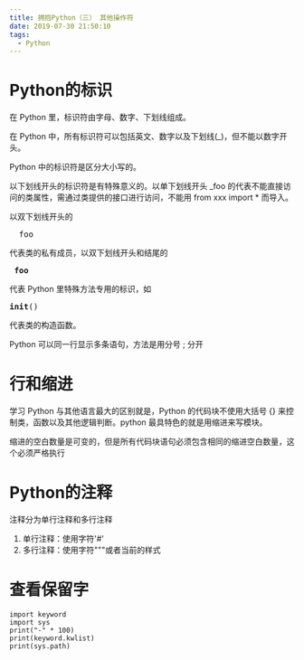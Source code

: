 ```yaml
---
title: 拥抱Python（三） 其他操作符
date: 2019-07-30 21:50:10
tags:
  - Python
---
```


# Python的标识

在 Python 里，标识符由字母、数字、下划线组成。

在 Python 中，所有标识符可以包括英文、数字以及下划线(_)，但不能以数字开头。
<!--more-->
Python 中的标识符是区分大小写的。

以下划线开头的标识符是有特殊意义的。以单下划线开头 _foo 的代表不能直接访问的类属性，需通过类提供的接口进行访问，不能用 from xxx import * 而导入。

以双下划线开头的 <pre>__foo</pre> 代表类的私有成员，以双下划线开头和结尾的<pre> __foo__ </pre>代表 Python 里特殊方法专用的标识，如  <pre>__init__() </pre>代表类的构造函数。

Python 可以同一行显示多条语句，方法是用分号 ; 分开

# 行和缩进

学习 Python 与其他语言最大的区别就是，Python 的代码块不使用大括号 {} 来控制类，函数以及其他逻辑判断。python 最具特色的就是用缩进来写模块。

缩进的空白数量是可变的，但是所有代码块语句必须包含相同的缩进空白数量，这个必须严格执行

# Python的注释

注释分为单行注释和多行注释
1. 单行注释：使用字符'#'
2. 多行注释：使用字符"""或者当前的样式

# 查看保留字
```
import keyword
import sys
print("-" * 100)
print(keyword.kwlist)
print(sys.path)
```

